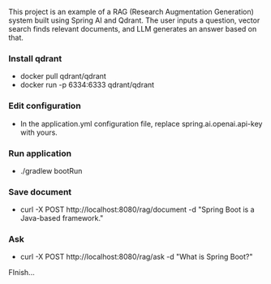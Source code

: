 This project is an example of a RAG (Research Augmentation Generation) system built using Spring AI and Qdrant.
The user inputs a question, vector search finds relevant documents, and LLM generates an answer based on that.

### Install qdrant
- docker pull qdrant/qdrant
- docker run -p 6334:6333 qdrant/qdrant

### Edit configuration
- In the application.yml configuration file, replace spring.ai.openai.api-key with yours.

### Run application
- ./gradlew bootRun

### Save document
- curl -X POST http://localhost:8080/rag/document -d "Spring Boot is a Java-based framework."

### Ask
- curl -X POST http://localhost:8080/rag/ask -d "What is Spring Boot?"

FInish...
